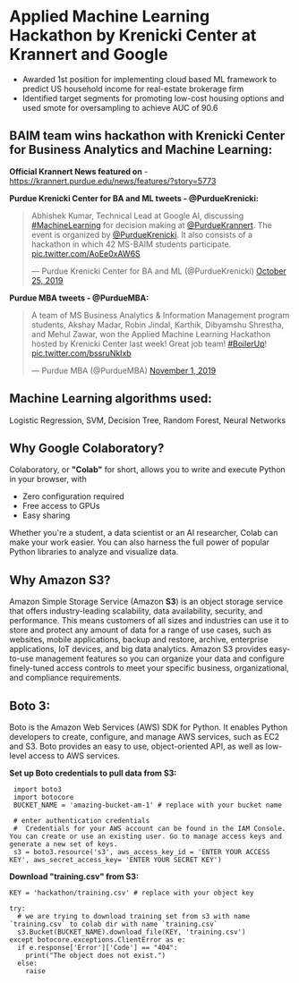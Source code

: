 # Applied Machine Learning Hackathon by Krenicki Center at Krannert and Google

* Awarded 1st position for implementing cloud based ML framework to predict US household income for real-estate brokerage firm
* Identified target segments for promoting low-cost housing options and used smote for oversampling to achieve AUC of 90.6

## BAIM team wins hackathon with Krenicki Center for Business Analytics and Machine Learning:
**Official Krannert News featured on** - https://krannert.purdue.edu/news/features/?story=5773

**Purdue Krenicki Center for BA and ML tweets - @PurdueKrenicki:**

<blockquote class="twitter-tweet"><p lang="en" dir="ltr">Abhishek Kumar, Technical Lead at Google AI, discussing <a href="https://twitter.com/hashtag/MachineLearning?src=hash&amp;ref_src=twsrc%5Etfw">#MachineLearning</a> for decision making at <a href="https://twitter.com/PurdueKrannert?ref_src=twsrc%5Etfw">@PurdueKrannert</a>. The event is organized by <a href="https://twitter.com/PurdueKrenicki?ref_src=twsrc%5Etfw">@PurdueKrenicki</a>. It also consists of a hackathon in which 42 MS-BAIM students participate. <a href="https://t.co/AoEe0xAW6S">pic.twitter.com/AoEe0xAW6S</a></p>&mdash; Purdue Krenicki Center for BA and ML (@PurdueKrenicki) <a href="https://twitter.com/PurdueKrenicki/status/1187712241208037377?ref_src=twsrc%5Etfw">October 25, 2019</a></blockquote> 

**Purdue MBA tweets - @PurdueMBA:**

<blockquote class="twitter-tweet"><p lang="en" dir="ltr">A team of MS Business Analytics &amp; Information Management program students, Akshay Madar, Robin Jindal, Karthik, Dibyamshu Shrestha, and Mehul Zawar, won the Applied Machine Learning Hackathon hosted by Krenicki Center last week! Great job team! <a href="https://twitter.com/hashtag/BoilerUp?src=hash&amp;ref_src=twsrc%5Etfw">#BoilerUp</a>! <a href="https://t.co/bssruNkIxb">pic.twitter.com/bssruNkIxb</a></p>&mdash; Purdue MBA (@PurdueMBA) <a href="https://twitter.com/PurdueMBA/status/1190253859270213632?ref_src=twsrc%5Etfw">November 1, 2019</a></blockquote> 

## Machine Learning algorithms used: 
Logistic Regression, SVM, Decision Tree, Random Forest, Neural Networks

## Why Google Colaboratory?
Colaboratory, or **"Colab"** for short, allows you to write and execute Python in your browser, with
* Zero configuration required
* Free access to GPUs
* Easy sharing

Whether you're a student, a data scientist or an AI researcher, Colab can make your work easier. You can also harness the full power of popular Python libraries to analyze and visualize data.

## Why Amazon S3?
Amazon Simple Storage Service (Amazon **S3**) is an object storage service that offers industry-leading scalability, data availability, security, and performance. This means customers of all sizes and industries can use it to store and protect any amount of data for a range of use cases, such as websites, mobile applications, backup and restore, archive, enterprise applications, IoT devices, and big data analytics. Amazon S3 provides easy-to-use management features so you can organize your data and configure finely-tuned access controls to meet your specific business, organizational, and compliance requirements.

## Boto 3:
Boto is the Amazon Web Services (AWS) SDK for Python. It enables Python developers to create, configure, and manage AWS services, such as EC2 and S3. Boto provides an easy to use, object-oriented API, as well as low-level access to AWS services.

**Set up Boto credentials to pull data from S3:**
```
 import boto3  
 import botocore  
 BUCKET_NAME = 'amazing-bucket-am-1' # replace with your bucket name
 
 # enter authentication credentials
 #  Credentials for your AWS account can be found in the IAM Console. You can create or use an existing user. Go to manage access keys and generate a new set of keys.
 s3 = boto3.resource('s3', aws_access_key_id = 'ENTER YOUR ACCESS KEY', aws_secret_access_key= 'ENTER YOUR SECRET KEY')  
 ```
 
 **Download "training.csv" from S3:**
 ```
 KEY = 'hackathon/training.csv' # replace with your object key  

 try:  
   # we are trying to download training set from s3 with name `training.csv` to colab dir with name `training.csv`  
   s3.Bucket(BUCKET_NAME).download_file(KEY, 'training.csv')  
 except botocore.exceptions.ClientError as e:  
   if e.response['Error']['Code'] == "404":  
     print("The object does not exist.")  
   else:  
     raise  
 ```
 
 



